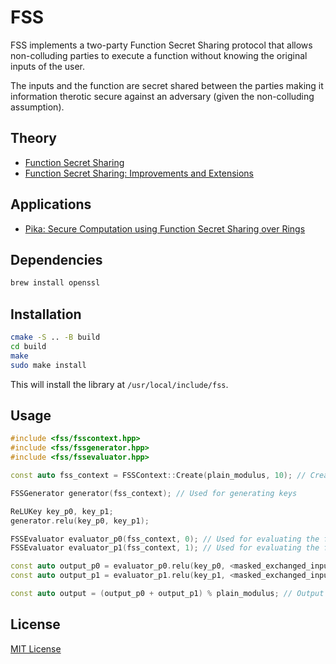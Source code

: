 # FSS

FSS implements a two-party Function Secret Sharing protocol that allows non-colluding parties to execute a function
without knowing the original inputs of the user.

The inputs and the function are secret shared between the parties making it information therotic secure against an
adversary (given the non-colluding assumption).

## Theory

- [Function Secret Sharing](https://cs.idc.ac.il/~elette/FunctionSecretSharing.pdf)
- [Function Secret Sharing: Improvements and Extensions](https://eprint.iacr.org/2018/707.pdf)

## Applications

- [Pika: Secure Computation
  using Function Secret Sharing over Rings](https://petsymposium.org/popets/2022/popets-2022-0113.pdf)

## Dependencies

```bash
brew install openssl
```

## Installation

```bash
cmake -S .. -B build
cd build
make
sudo make install
```

This will install the library at `/usr/local/include/fss`.

## Usage

```cpp
#include <fss/fsscontext.hpp>
#include <fss/fssgenerator.hpp>
#include <fss/fssevaluator.hpp>

const auto fss_context = FSSContext::Create(plain_modulus, 10); // Creates a ring of size 2^10

FSSGenerator generator(fss_context); // Used for generating keys

ReLUKey key_p0, key_p1;
generator.relu(key_p0, key_p1);

FSSEvaluator evaluator_p0(fss_context, 0); // Used for evaluating the function
FSSEvaluator evaluator_p1(fss_context, 1); // Used for evaluating the function

const auto output_p0 = evaluator_p0.relu(key_p0, <masked_exchanged_input>);
const auto output_p1 = evaluator_p1.relu(key_p1, <masked_exchanged_input>);

const auto output = (output_p0 + output_p1) % plain_modulus; // Output of the function
```

## License

[MIT License](LICENSE)